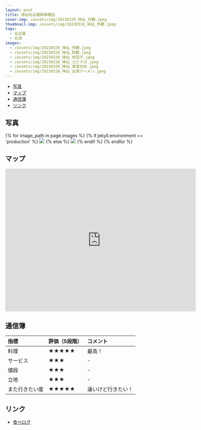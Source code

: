 ```yaml
---
layout: post
title: 味仙名古屋駅柳橋店
cover-img: /assets/img/20230320_味仙_外観.jpeg
thumbnail-img: /assets/img/20230320_味仙_外観.jpeg
tags:
  - 名古屋
  - 台湾
images:
  - /assets/img/20230320_味仙_外観.jpeg
  - /assets/img/20230320_味仙_酢豚.jpeg
  - /assets/img/20230320_味仙_肉団子.jpeg
  - /assets/img/20230320_味仙_エビマヨ.jpeg
  - /assets/img/20230320_味仙_青菜炒め.jpeg
  - /assets/img/20230320_味仙_台湾ラーメン.jpeg
---
```


<!-- TOC -->

- [写真](#写真)
- [マップ](#マップ)
- [通信簿](#通信簿)
- [リンク](#リンク)

<!-- /TOC -->

## 写真

{% for image_path in page.images %}
{% if jekyll.environment == 'production' %}
<img src="https://raw.githubusercontent.com/taira1117/fukuyama_izakaya/master/{{ image_path }}">
{% else %}
<img src="{{ image_path }}">
{% endif %}
{% endfor %}

## マップ

<iframe src="https://www.google.com/maps/embed?pb=!1m18!1m12!1m3!1d3261.4625179211416!2d136.88303227560127!3d35.170023057887086!2m3!1f0!2f0!3f0!3m2!1i1024!2i768!4f13.1!3m3!1m2!1s0x600376d94e1f1571%3A0x5999d5601810f014!2z5ZGz5LuZ77yI44G_44Gb44KT77yJIOWQjeWPpOWxi-mnheW6lyAo5p-z5qmLKQ!5e0!3m2!1sja!2sjp!4v1682503387846!5m2!1sja!2sjp" width="600" height="450" style="border:0;" allowfullscreen="" loading="lazy" referrerpolicy="no-referrer-when-downgrade"></iframe>

## 通信簿

| 指標 | 評価（5段階） | コメント |
| :------ |:--- | :--- |
| 料理 | ★★★★★ | 最高！ |
| サービス | ★★★ | - |
| 値段 | ★★★ | - |
| 立地 | ★★★ | - |
| また行きたい度 | ★★★★★ | 遠いけど行きたい！ |

## リンク

- [食べログ](https://tabelog.com/aichi/A2301/A230101/23051583/)
